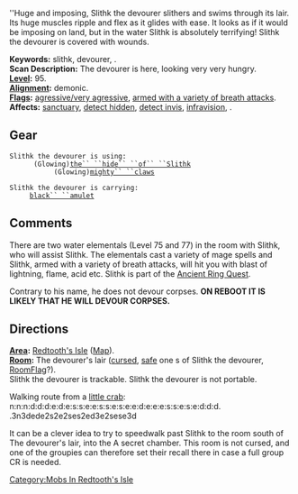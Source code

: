 ''Huge and imposing, Slithk the devourer slithers and swims through its
lair. Its huge muscles ripple and flex as it glides with ease. It looks
as if it would be imposing on land, but in the water Slithk is
absolutely terrifying! Slithk the devourer is covered with wounds.

**Keywords:** slithk, devourer, .  
**Scan Description:** The devourer is here, looking very very hungry.  
**[Level](Level.md "wikilink"):** 95.  
**[Alignment](Alignment.md "wikilink"):** demonic.  
**[Flags](:Category:_Mob_Types.md "wikilink"):** [agressive/very
agressive](Aggressive_Mobs.md "wikilink"), [armed with a variety of
breath attacks](Breathing_Mobs.md "wikilink").  
**Affects:** [sanctuary](Sanctuary.md "wikilink"), [detect
hidden](Detect_Hidden.md "wikilink"), [detect
invis](Detect_Invis.md "wikilink"),
[infravision](Infravision.md "wikilink"), .  

## Gear

`Slithk the devourer is using:`  
<worn on body>`      (Glowing)`[`the`` ``hide`` ``of`` ``Slithk`](Hide_Of_Slithk.md "wikilink")  
<wielded>`           (Glowing)`[`mighty`` ``claws`](Mighty_Claws.md "wikilink")

`Slithk the devourer is carrying:`  
`     `[`black`` ``amulet`](Black_Amulet.md "wikilink")

## Comments

There are two water elementals (Level 75 and 77) in the room with
Slithk, who will assist Slithk. The elementals cast a variety of mage
spells and Slithk, armed with a variety of breath attacks, will hit you
with blast of lightning, flame, acid etc. Slithk is part of the [Ancient
Ring Quest](Ancient_Ring_Quest "wikilink").

Contrary to his name, he does not devour corpses. <b>ON REBOOT IT IS
LIKELY THAT HE WILL DEVOUR CORPSES.</b>

## Directions

**[Area](:Category:_Areas.md "wikilink"):** [Redtooth's
Isle](:Category:_Redtooth's_Isle.md "wikilink")
([Map](Redtooth's_Isle_Map.md "wikilink")).  
**[Room](:Category:_Rooms.md "wikilink"):** The devourer's lair
([cursed](Cursed_Rooms.md "wikilink"), [safe](Safe_Rooms.md "wikilink")
one s of Slithk the devourer,
[RoomFlag](:Category:_Room_Types.md "wikilink")?).  
Slithk the devourer is trackable. Slithk the devourer is not portable.

Walking route from a [little crab](Little_Crab.md "wikilink"):
n:n:n:d:d:d:e:d:e:s:s:e:e:s:s:e:s:e:e:d:e:e:e:s:s:e:s:e:d:d:d.  
.3n3dede2s2e2ses2ed3e2sese3d

It can be a clever idea to try to speedwalk past Slithk to the room
south of The devourer's lair, into the A secret chamber. This room is
not cursed, and one of the groupies can therefore set their recall there
in case a full group CR is needed.

[Category:Mobs In Redtooth's
Isle](Category:Mobs_In_Redtooth's_Isle "wikilink")

